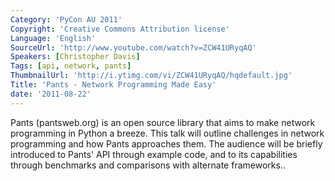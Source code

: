 ```yaml
---
Category: 'PyCon AU 2011'
Copyright: 'Creative Commons Attribution license'
Language: 'English'
SourceUrl: 'http://www.youtube.com/watch?v=ZCW41URyqAQ'
Speakers: [Christopher Davis]
Tags: [api, network, pants]
ThumbnailUrl: 'http://i.ytimg.com/vi/ZCW41URyqAQ/hqdefault.jpg'
Title: 'Pants - Network Programming Made Easy'
date: '2011-08-22'
---
```

Pants (pantsweb.org) is an open source library that aims to make network
programming in Python a breeze. This talk will outline challenges in network
programming and how Pants approaches them. The audience will be briefly
introduced to Pants' API through example code, and to its capabilities through
benchmarks and comparisons with alternate frameworks..
